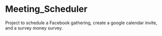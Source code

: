 # Meeting_Scheduler
Project to schedule a Facebook gathering, create a google calendar invite, and a survey money survey.
